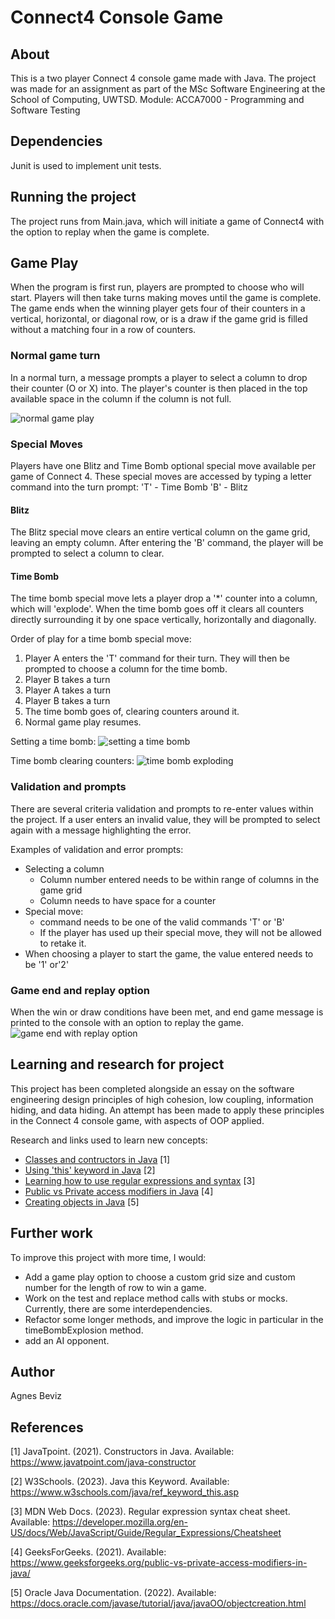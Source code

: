 # Connect4 Console Game 

## About
This is a two player Connect 4 console game made with Java. The project was made for an assignment as part of the MSc Software Engineering at the School of Computing, UWTSD. 
Module: ACCA7000 - Programming and Software Testing                 

## Dependencies
Junit is used to implement unit tests. 

## Running the project
The project runs from Main.java, which will initiate a game of Connect4 with the option to replay when the game is complete. 

## Game Play

When the program is first run, players are prompted to choose who will start. Players will then take turns making moves until the game is complete. 
The game ends when the winning player gets four of their counters in a vertical, horizontal, or diagonal row, or is a draw if the game grid is filled without a matching four in a row of counters. 

### Normal game turn
In a normal turn, a message prompts a player to select a column to drop their counter (O or X) into. The player's counter is then placed in the top available space in the column if the column is not full. 

![normal game play](/readme-images/normal-game-play.png)

### Special Moves
Players have one Blitz and Time Bomb optional special move available per game of Connect 4. These special moves are accessed by typing a letter command into the turn prompt:
'T' - Time Bomb
'B' - Blitz

#### Blitz
The Blitz special move clears an entire vertical column on the game grid, leaving an empty column.
After entering the 'B' command, the player will be prompted to select a column to clear. 

#### Time Bomb
The time bomb special move lets a player drop a '*' counter into a column, which will 'explode'. When the time bomb goes off it clears all counters directly surrounding it by one space vertically, horizontally and diagonally. 

Order of play for a time bomb special move:
1. Player A enters the 'T' command for their turn. They will then be prompted to choose a column for the time bomb.
2. Player B takes a turn
3. Player A takes a turn
4. Player B takes a turn
5. The time bomb goes of, clearing counters around it. 
6. Normal game play resumes.  

Setting a time bomb:
![setting a time bomb](/readme-images/time-bomb-set.png)

Time bomb clearing counters:
![time bomb exploding](/readme-images/time-bomb-exp.png)

### Validation and prompts
There are several criteria validation and prompts to re-enter values within the project. If a user enters an invalid value, they will be prompted to select again with a message highlighting the error. 

Examples of validation and error prompts:
* Selecting a column
    * Column number entered needs to be within range of columns in the game grid
    * Column needs to have space for a counter
* Special move:
    * command needs to be one of the valid commands 'T' or 'B'
    * If the player has used up their special move, they will not be allowed to retake it. 
* When choosing a player to start the game, the value entered needs to be '1' or'2'

### Game end and replay option
When the win or draw conditions have been met, and end game message is printed to the console with an option to replay the game. 
![game end with replay option](/readme-images/game-win-replay.png)

## Learning and research for project

This project has been completed alongside an essay on the software engineering design principles of high cohesion, low coupling, information hiding, and data hiding. An attempt has been made to apply these principles in the Connect 4 console game, with aspects of OOP applied. 

Research and links used to learn new concepts:
* [Classes and contructors in Java](https://www.javatpoint.com/java-constructor) [1]
* [Using 'this' keyword in Java](https://www.w3schools.com/java/ref_keyword_this.asp) [2]
* [Learning how to use regular expressions and syntax](https://developer.mozilla.org/en-US/docs/Web/JavaScript/Guide/Regular_Expressions/Cheatsheet) [3]
* [Public vs Private access modifiers in Java](https://www.geeksforgeeks.org/public-vs-private-access-modifiers-in-java/) [4]
* [Creating objects in Java](https://docs.oracle.com/javase/tutorial/java/javaOO/objectcreation.html) [5]


## Further work
To improve this project with more time, I would:
* Add a game play option to choose a custom grid size and custom number for the length of row to win a game. 
* Work on the test and replace method calls with stubs or mocks. Currently, there are some interdependencies.
* Refactor some longer methods, and improve the logic in particular in the timeBombExplosion method. 
* add an AI opponent. 


## Author

Agnes Beviz


## References

[1] JavaTpoint. (2021). Constructors in Java. Available:  https://www.javatpoint.com/java-constructor

[2] W3Schools. (2023). Java this Keyword. Available: https://www.w3schools.com/java/ref_keyword_this.asp

[3] MDN Web Docs. (2023). Regular expression syntax cheat sheet. Available: https://developer.mozilla.org/en-US/docs/Web/JavaScript/Guide/Regular_Expressions/Cheatsheet

[4] GeeksForGeeks. (2021). Available: https://www.geeksforgeeks.org/public-vs-private-access-modifiers-in-java/

[5] Oracle Java Documentation. (2022). Available: https://docs.oracle.com/javase/tutorial/java/javaOO/objectcreation.html